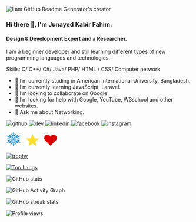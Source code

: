 ![I am GitHub Readme Generator's creator](https://scontent.fdac24-1.fna.fbcdn.net/v/t1.6435-9/51895243_664073927328830_3513182823202684928_n.jpg?_nc_cat=102&ccb=1-5&_nc_sid=19026a&_nc_ohc=Y19c9aROubIAX96G3jI&_nc_ht=scontent.fdac24-1.fna&oh=00_AT9fOXLfZm_BWTTrRWmnxDJHu1NunxxufgN0_lR20bMCSg&oe=620FF2F0)
### Hi there 👋, I'm Junayed Kabir Fahim.
#### Design & Development Expert and a Researcher.

I am a beginner developer and still learning different types of new programming languages and technologies. 

Skills: C/ C++/ C#/ Java/ PHP/ HTML / CSS/ Computer network

- 🔭 I’m currently studing in American International University, Bangladesh. 
- 🌱 I’m currently learning JavaScript, Laravel. 
- 👯 I’m looking to collaborate on Google. 
- 🤔 I’m looking for help with Google, YouTube, W3school and other websites. 
- 💬 Ask me about Networking. 


[<img src='https://cdn.jsdelivr.net/npm/simple-icons@3.0.1/icons/github.svg' alt='github' height='40'>](https://github.com/JunayedKabir)  [<img src='https://cdn.jsdelivr.net/npm/simple-icons@3.0.1/icons/dev-dot-to.svg' alt='dev' height='40'>](https://dev.to/junayedkabirfahim)  [<img src='https://cdn.jsdelivr.net/npm/simple-icons@3.0.1/icons/linkedin.svg' alt='linkedin' height='40'>](https://www.linkedin.com/in/junayedkabirfahim/)  [<img src='https://cdn.jsdelivr.net/npm/simple-icons@3.0.1/icons/facebook.svg' alt='facebook' height='40'>](https://www.facebook.com/theZunayed)  [<img src='https://cdn.jsdelivr.net/npm/simple-icons@3.0.1/icons/instagram.svg' alt='instagram' height='40'>](https://www.instagram.com/_junayedkabirfahim/)  

<a href='https://archiveprogram.github.com/'><img src='https://raw.githubusercontent.com/acervenky/animated-github-badges/master/assets/acbadge.gif' width='40' height='40'></a> <a href='https://stars.github.com/'><img src='https://raw.githubusercontent.com/acervenky/animated-github-badges/master/assets/starbadge.gif' width='35' height='35'></a> <a href='https://docs.github.com/en/github/supporting-the-open-source-community-with-github-sponsors'><img src='https://raw.githubusercontent.com/acervenky/animated-github-badges/master/assets/sponsorbadge.gif' width='35' height='35'></a> 

[![trophy](https://github-profile-trophy.vercel.app/?username=JunayedKabir)](https://github.com/ryo-ma/github-profile-trophy)

[![Top Langs](https://github-readme-stats.vercel.app/api/top-langs/?username=JunayedKabir)](https://github.com/anuraghazra/github-readme-stats)

![GitHub stats](https://github-readme-stats.vercel.app/api?username=JunayedKabir&show_icons=true&count_private=true)  

![GitHub Activity Graph](https://activity-graph.herokuapp.com/graph?username=JunayedKabir)  

![GitHub streak stats](https://github-readme-streak-stats.herokuapp.com/?user=JunayedKabir)  

![Profile views](https://gpvc.arturio.dev/JunayedKabir)  
